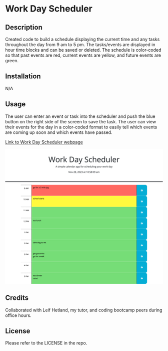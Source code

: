 # Work Day Scheduler 

## Description

Created code to build a schedule displaying the current time and any tasks throughout the day from 9 am to 5 pm. The tasks/events are displayed in hour time blocks and can be saved or deleted. The schedule is color-coded so that past events are red, current events are yellow, and future events are green. 

## Installation

N/A

## Usage

The user can enter an event or task into the scheduler and push the blue button on the right side of the screen to save the task. The user can view their events for the day in a color-coded format to easily tell which events are coming up soon and which events have passed. 

[Link to Work Day Scheduler webpage](https://crcarmen23.github.io/work-day-scheduler/)

![screenshot](./screenshot.png)


## Credits

Collaborated with Leif Hetland, my tutor, and coding bootcamp peers during office hours.

## License

Please refer to the LICENSE in the repo.